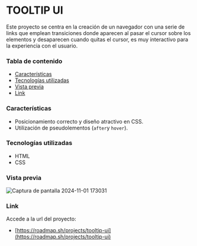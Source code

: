 # TOOLTIP UI

Este proyecto se centra en la creación de un navegador con una serie de links que emplean transiciones donde aparecen al pasar el cursor sobre los elementos y desaparecen cuando quitas el cursor, es muy interactivo para la experiencia con el usuario.

### Tabla de contenido

- [Características](#Caracteristicas)
- [Tecnologías utilizadas](#Tecnologias-utilizadas)
- [Vista previa](#Vista-previa)
- [Link](#Link)

### Características

- Posicionamiento correcto y diseño atractivo en CSS.
- Utilización de pseudolementos (`after`y `hover`).

### Tecnologías utilizadas

- HTML
- CSS

### Vista previa

![Captura de pantalla 2024-11-01 173031](https://github.com/user-attachments/assets/e4da7093-02e7-4cff-b2f3-d0916dbf87fe)

### Link

Accede a la url del proyecto:

- [https://roadmap.sh/projects/tooltip-ui](https://roadmap.sh/projects/tooltip-ui)
